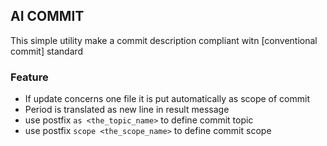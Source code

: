 ## AI COMMIT

This simple utility make a commit description compliant witn [conventional commit] standard


### Feature

* If update concerns one file it is put automatically as scope of commit
* Period is translated as new line in result message
* use postfix `as <the_topic_name>` to define commit topic
* use postfix `scope <the_scope_name>` to define commit scope